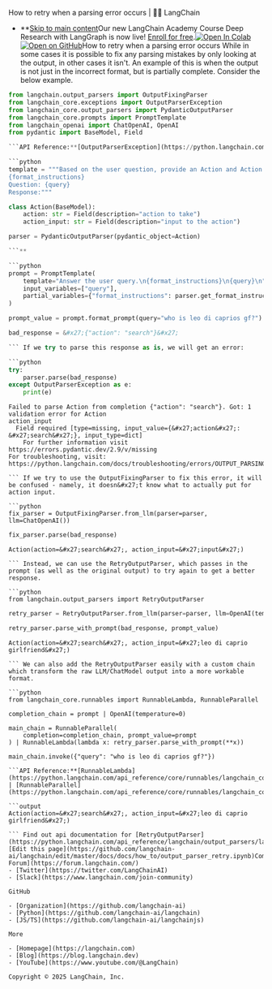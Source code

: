 How to retry when a parsing error occurs | 🦜️🔗 LangChain
- **[Skip to main content](#__docusaurus_skipToContent_fallback)Our new LangChain Academy Course Deep Research with LangGraph is now live! [Enroll for free](https://academy.langchain.com/courses/deep-research-with-langgraph/?utm_medium=internal&utm_source=docs&utm_campaign=q3-2025_deep-research-course_co).[![Open In Colab ](https://colab.research.google.com/assets/colab-badge.svg)](https://colab.research.google.com/github/langchain-ai/langchain/blob/master/docs/docs/how_to/output_parser_retry.ipynb)[![Open on GitHub ](https://img.shields.io/badge/Open%20on%20GitHub-grey?logo=github&logoColor=white)](https://github.com/langchain-ai/langchain/blob/master/docs/docs/how_to/output_parser_retry.ipynb)How to retry when a parsing error occurs While in some cases it is possible to fix any parsing mistakes by only looking at the output, in other cases it isn&#x27;t. An example of this is when the output is not just in the incorrect format, but is partially complete. Consider the below example.

```python
from langchain.output_parsers import OutputFixingParser
from langchain_core.exceptions import OutputParserException
from langchain_core.output_parsers import PydanticOutputParser
from langchain_core.prompts import PromptTemplate
from langchain_openai import ChatOpenAI, OpenAI
from pydantic import BaseModel, Field

```API Reference:**[OutputParserException](https://python.langchain.com/api_reference/core/exceptions/langchain_core.exceptions.OutputParserException.html) | [PydanticOutputParser](https://python.langchain.com/api_reference/core/output_parsers/langchain_core.output_parsers.pydantic.PydanticOutputParser.html) | [PromptTemplate](https://python.langchain.com/api_reference/core/prompts/langchain_core.prompts.prompt.PromptTemplate.html)

```python
template = """Based on the user question, provide an Action and Action Input for what step should be taken.
{format_instructions}
Question: {query}
Response:"""

class Action(BaseModel):
    action: str = Field(description="action to take")
    action_input: str = Field(description="input to the action")

parser = PydanticOutputParser(pydantic_object=Action)

```**

```python
prompt = PromptTemplate(
    template="Answer the user query.\n{format_instructions}\n{query}\n",
    input_variables=["query"],
    partial_variables={"format_instructions": parser.get_format_instructions()},
)

```

```python
prompt_value = prompt.format_prompt(query="who is leo di caprios gf?")

```

```python
bad_response = &#x27;{"action": "search"}&#x27;

``` If we try to parse this response as is, we will get an error:

```python
try:
    parser.parse(bad_response)
except OutputParserException as e:
    print(e)

```

```output
Failed to parse Action from completion {"action": "search"}. Got: 1 validation error for Action
action_input
  Field required [type=missing, input_value={&#x27;action&#x27;: &#x27;search&#x27;}, input_type=dict]
    For further information visit https://errors.pydantic.dev/2.9/v/missing
For troubleshooting, visit: https://python.langchain.com/docs/troubleshooting/errors/OUTPUT_PARSING_FAILURE

``` If we try to use the OutputFixingParser to fix this error, it will be confused - namely, it doesn&#x27;t know what to actually put for action input.

```python
fix_parser = OutputFixingParser.from_llm(parser=parser, llm=ChatOpenAI())

```

```python
fix_parser.parse(bad_response)

```

```output
Action(action=&#x27;search&#x27;, action_input=&#x27;input&#x27;)

``` Instead, we can use the RetryOutputParser, which passes in the prompt (as well as the original output) to try again to get a better response.

```python
from langchain.output_parsers import RetryOutputParser

```

```python
retry_parser = RetryOutputParser.from_llm(parser=parser, llm=OpenAI(temperature=0))

```

```python
retry_parser.parse_with_prompt(bad_response, prompt_value)

```

```output
Action(action=&#x27;search&#x27;, action_input=&#x27;leo di caprio girlfriend&#x27;)

``` We can also add the RetryOutputParser easily with a custom chain which transform the raw LLM/ChatModel output into a more workable format.

```python
from langchain_core.runnables import RunnableLambda, RunnableParallel

completion_chain = prompt | OpenAI(temperature=0)

main_chain = RunnableParallel(
    completion=completion_chain, prompt_value=prompt
) | RunnableLambda(lambda x: retry_parser.parse_with_prompt(**x))

main_chain.invoke({"query": "who is leo di caprios gf?"})

```API Reference:**[RunnableLambda](https://python.langchain.com/api_reference/core/runnables/langchain_core.runnables.base.RunnableLambda.html) | [RunnableParallel](https://python.langchain.com/api_reference/core/runnables/langchain_core.runnables.base.RunnableParallel.html)

```output
Action(action=&#x27;search&#x27;, action_input=&#x27;leo di caprio girlfriend&#x27;)

``` Find out api documentation for [RetryOutputParser](https://python.langchain.com/api_reference/langchain/output_parsers/langchain.output_parsers.retry.RetryOutputParser.html#langchain.output_parsers.retry.RetryOutputParser).[Edit this page](https://github.com/langchain-ai/langchain/edit/master/docs/docs/how_to/output_parser_retry.ipynb)Community[LangChain Forum](https://forum.langchain.com/)
- [Twitter](https://twitter.com/LangChainAI)
- [Slack](https://www.langchain.com/join-community)

GitHub

- [Organization](https://github.com/langchain-ai)
- [Python](https://github.com/langchain-ai/langchain)
- [JS/TS](https://github.com/langchain-ai/langchainjs)

More

- [Homepage](https://langchain.com)
- [Blog](https://blog.langchain.dev)
- [YouTube](https://www.youtube.com/@LangChain)

Copyright © 2025 LangChain, Inc.